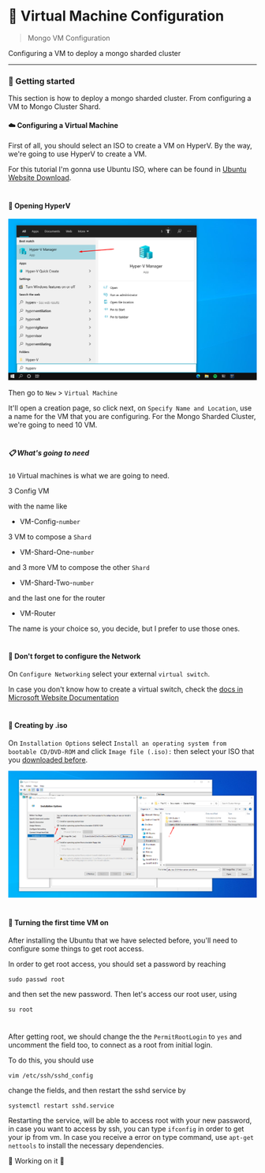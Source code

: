 # 💫 Virtual Machine Configuration

> Mongo VM Configuration

<p>Configuring a VM to deploy a mongo sharded cluster</p>

---

### 🚀 Getting started

This section is how to deploy a mongo sharded cluster. From configuring a VM to Mongo Cluster Shard.

#### :cloud: Configuring a Virtual Machine

First of all, you should select an ISO to create a VM on HyperV. By the way, we're going to use HyperV to create a VM.

For this tutorial I'm gonna use Ubuntu ISO, where can be found in [Ubuntu Website Download](https://ubuntu.com/download/server).

# 

#### :open_file_folder: Opening HyperV

<p align="left">
  <img src="../.github/hyperv-opening.png" alt="Opening HyperV" width="725px">
</p>

Then go to `New` > `Virtual Machine`

It'll open a creation page, so click next, on `Specify Name and Location`, use a name for the VM that you are configuring. For the Mongo Sharded Cluster, we're going to need 10 VM.

# 

##### :clipboard: What's going to need

`10` Virtual machines is what we are going to need.

3 Config VM

with the name like

- VM-Config-`number`

3 VM to compose a `Shard`

- VM-Shard-One-`number`

and 3 more VM to compose the other `Shard`

- VM-Shard-Two-`number`

and the last one for the router

- VM-Router


The name is your choice so, you decide, but I prefer to use those ones.

# 

#### :dart: Don't forget to configure the Network

On `Configure Networking` select your external `virtual switch`.

In case you don't know how to create a virtual switch, check the [docs in Microsoft Website Documentation](https://docs.microsoft.com/en-us/windows-server/virtualization/hyper-v/get-started/create-a-virtual-switch-for-hyper-v-virtual-machines) 

# 

#### :electric_plug: Creating by .iso

On `Installation Options` select `Install an operating system from bootable CD/DVD-ROM` and click `Image file (.iso):` then select your ISO that you [downloaded before](#cloud-configuring-a-virtual-machine).

<p align="left">
  <img src="../.github/creating_by_iso.png" alt="Creating VM by ISO" width="975px">
</p>

# 

#### :bookmark: Turning the first time VM on

After installing the Ubuntu that we have selected before, you'll need to configure some things to get root access.

In order to get root access, you should set a password by reaching

```console
sudo passwd root
```

and then set the new password. Then let's access our root user, using 

```console
su root
```

# 


After getting root, we should change the the `PermitRootLogin` to `yes` and uncomment the field too, to connect as a root from initial login.

To do this, you should use

```console
vim /etc/ssh/sshd_config
```

change the fields, and then restart the sshd service by 

```console
systemctl restart sshd.service
```

Restarting the service, will be able to access root with your new password, in case you want to access by ssh, you can type `ifconfig` in order to get your ip from vm. In case you receive a error on type command, use `apt-get nettools` to install the necessary dependencies.

🚧 Working on it 🚧
